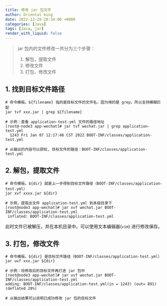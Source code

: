 ```yaml
---
title: 修改 jar 包文件
author: Oriental ming
date: 2022-12-20 20:34:00 +0800
categories: [Java]
tags: [Java, jar]
render_with_liquid: false
---
```


> jar 包内的文件修改一共分为三个步骤：
>
> 1. 解包，提取文件
> 2. 修改文件
> 3. 打包，修改文件

## 1. 找到目标文件路径

```shell
# 命令模板。${filename} 指的是目标文件的文件名，因为用的是 grep，所以支持模糊匹配
jar tvf xxx.jar | grep ${filename}

# 示例：查看 application-test.yml 文件的路径地址
[root@-node3 app-wechat]# jar tvf wechat.jar | grep application-test.yml
  1243 Fri Jan 07 12:17:46 CST 2022 BOOT-INF/classes/application-test.yml

# 从输出的内容可以获知, 目标文件的路径：BOOT-INF/classes/application-test.yml
```

## 2. 解包，提取文件

```shell
# 命令模板。${dir} 就是上一步得到目标文件路径（BOOT-INF/classes/application-test.yml）
jar xvf xxxx.jar ${dir}

# 示例，提取出文件 application-test.yml 到本级目录下
[root@node3 app-wechat]# jar xvf wechat.jar BOOT-INF/classes/application-test.yml
 inflated: BOOT-INF/classes/application-test.yml
```

此时文件已被解压，并在本机目录中。可以使用文本编辑器(`vim`) 进行修改保存。

## 3. 打包，修改文件

```shell
# 命令模板。${dir} 是目标文件路径（BOOT-INF/classes/application-test.yml）
jar uvf xxx.jar ${dir}

# 示例：将修改后的目标文件再打进 jar 包中
[root@node3 app-wechat]# jar uvf wechat.jar BOOT-INF/classes/application-test.yml
adding: BOOT-INF/classes/application-test.yml(in = 1243) (out= 891)(deflated 28%)

# 从输出结果可以说明已成功修改 jar 包的目标文件
```

